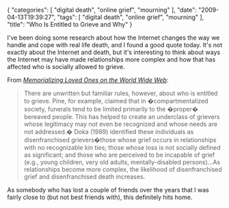 {
    "categories": [
        "digital death", 
        "online grief", 
        "mourning"
    ], 
    "date": "2009-04-13T19:39:27", 
    "tags": [
        "digital death", 
        "online grief", 
        "mourning"
    ], 
    "title": "Who Is Entitled to Grieve and Why"
}

I've been doing some research about how the Internet changes the way we handle and cope with real life death, and I found a good quote today. It's not exactly about the Internet and death, but it's interesting to think about ways the Internet may have made relationships more complex and how that has affected who is socially allowed to grieve.

From <i><a href="http://scholar.google.com/scholar?q=memorializing%20loved%20ones%20on%20the%20world%20wide%20web" target="_blank">Memorializing Loved Ones on the World Wide Web</a></i>:<blockquote>There are unwritten but familiar rules, however, about who is entitled to grieve. Pine, for example, claimed that in �compartmentalized society, funerals tend to be limited primarily to the �proper� bereaved people. This has helped to create an underclass of grievers whose legitimacy may not even be recognized and whose needs are not addressed.� Doka (1989) identified these individuals as disenfranchised grievers�those whose grief occurs in relationships with no recognizable kin ties; those whose loss is not socially defined as significant; and those who are perceived to be incapable of grief (e.g., young children, very old adults, mentally-disabled persons)...As relationships become more complex, the likelihood of disenfranchised grief and disenfranchised death increases.</blockquote>

As somebody who has lost a couple of friends over the years that I was fairly close to (but not best friends with), this definitely hits home.
